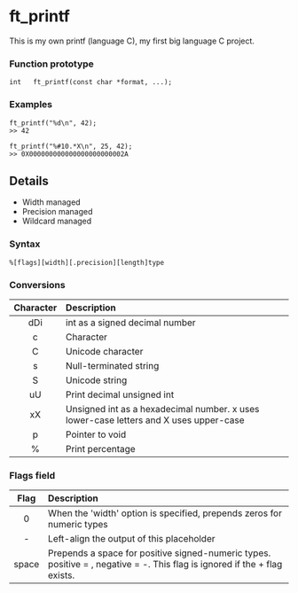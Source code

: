# ft_printf
This is my own printf (language C), my first big language C project.

### Function prototype
```
int   ft_printf(const char *format, ...);
```

### Examples
```
ft_printf("%d\n", 42);
>> 42
```
```
ft_printf("%#10.*X\n", 25, 42);
>> 0X000000000000000000000002A
```


## Details
- Width managed
- Precision managed
- Wildcard managed

### Syntax
```
%[flags][width][.precision][length]type
```

### Conversions
| Character | Description |
|:-------------:|:-------------|
| dDi | int as a signed decimal number |
| c | Character |
| C | Unicode character |
| s | Null-terminated string |
| S | Unicode string |
| uU | Print decimal unsigned int |
| xX | Unsigned int as a hexadecimal number. x uses lower-case letters and X uses upper-case |
| p | Pointer to void |
| % | Print percentage |

### Flags field
| Flag | Description |
|:-------------:|:-------------|
| 0      | When the 'width' option is specified, prepends zeros for numeric types      |
| - | Left-align the output of this placeholder      |
| space | Prepends a space for positive signed-numeric types. positive =  , negative = -. This flag is ignored if the + flag exists.      |
